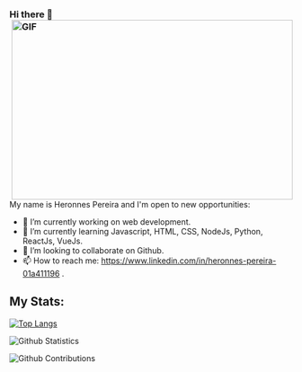 ### Hi there 👋 <img align="right" alt="GIF" src="https://github.com/abhisheknaiidu/abhisheknaiidu/blob/master/code.gif?raw=true" width="500" height="320" />

<br/>

My name is Heronnes Pereira and I'm open to new opportunities:

- 🔭 I’m currently working on web development.
- 🌱 I’m currently learning Javascript, HTML, CSS, NodeJs, Python, ReactJs, VueJs.
- 👯 I’m looking to collaborate on Github.
- 📫 How to reach me: https://www.linkedin.com/in/heronnes-pereira-01a411196 .


## My Stats:

[![Top Langs](https://github-readme-stats.vercel.app/api/top-langs/?username=codingscode&layout=compact&langs_count=14)](https://github.com/anuraghazra/github-readme-stats)

![Github Statistics](https://github-readme-stats.vercel.app/api/?username=codingscode&count_private=true&show_icons=true)

![Github Contributions](https://github-readme-streak-stats.herokuapp.com/?user=codingscode&hide_border=true)
